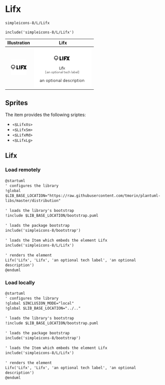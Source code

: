 # Lifx


```text
simpleicons-8/L/Lifx
```

```text
include('simpleicons-8/L/Lifx')
```



| Illustration | Lifx |
| :---: | :---: |
| ![illustration for Illustration](../../simpleicons-8/L/Lifx.png) | ![illustration for Lifx](../../simpleicons-8/L/Lifx.Local.png) |



## Sprites
The item provides the following sriptes:

- `<$LifxXs>`
- `<$LifxSm>`
- `<$LifxMd>`
- `<$LifxLg>`





## Lifx

### Load remotely
```plantuml
@startuml
' configures the library
!global $LIB_BASE_LOCATION="https://raw.githubusercontent.com/tmorin/plantuml-libs/master/distribution"

' loads the library's bootstrap
!include $LIB_BASE_LOCATION/bootstrap.puml

' loads the package bootstrap
include('simpleicons-8/bootstrap')

' loads the Item which embeds the element Lifx
include('simpleicons-8/L/Lifx')

' renders the element
Lifx('Lifx', 'Lifx', 'an optional tech label', 'an optional description')
@enduml
```

### Load locally
```plantuml
@startuml
' configures the library
!global $INCLUSION_MODE="local"
!global $LIB_BASE_LOCATION="../.."

' loads the library's bootstrap
!include $LIB_BASE_LOCATION/bootstrap.puml

' loads the package bootstrap
include('simpleicons-8/bootstrap')

' loads the Item which embeds the element Lifx
include('simpleicons-8/L/Lifx')

' renders the element
Lifx('Lifx', 'Lifx', 'an optional tech label', 'an optional description')
@enduml
```

